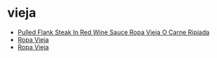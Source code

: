 # vieja

 * [Pulled Flank Steak In Red Wine Sauce Ropa Vieja O Carne Ripiada](index/p/pulled-flank-steak-in-red-wine-sauce-ropa-vieja-o-carne-ripiada.json)
 * [Ropa Vieja](index/r/ropa-vieja-11486.json)
 * [Ropa Vieja](index/r/ropa-vieja-56389610.json)
